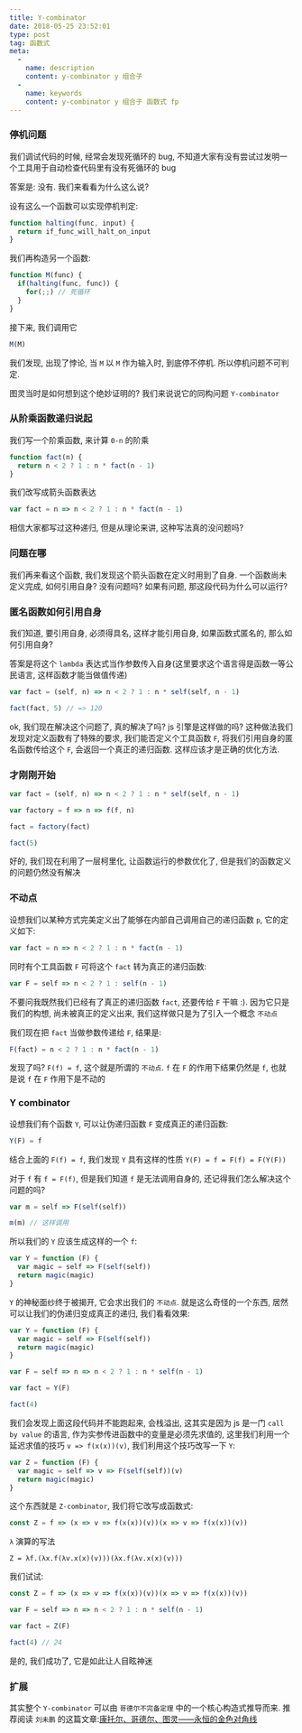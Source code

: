```yaml
---
title: Y-combinator
date: 2018-05-25 23:52:01
type: post
tag: 函数式
meta:
  -
    name: description
    content: y-combinator y 组合子
  -
    name: keywords
    content: y-combinator y 组合子 函数式 fp
---
```


### 停机问题

我们调试代码的时候, 经常会发现死循环的 bug, 不知道大家有没有尝试过发明一个工具用于自动检查代码里有没有死循环的 bug

答案是: 没有. 我们来看看为什么这么说?
<!-- more -->
设有这么一个函数可以实现停机判定:

```js
function halting(func, input) {
  return if_func_will_halt_on_input
}
```

我们再构造另一个函数:

```js
function M(func) {
  if(halting(func, func)) {
    for(;;) // 死循环
  }
}
```

接下来, 我们调用它

```js
M(M)
```

我们发现, 出现了悖论, 当 `M` 以 `M` 作为输入时, 到底停不停机. 所以停机问题不可判定.

图灵当时是如何想到这个绝妙证明的? 我们来说说它的同构问题 `Y-combinator`

### 从阶乘函数递归说起

我们写一个阶乘函数, 来计算 `0-n` 的阶乘

```js
function fact(n) {
  return n < 2 ? 1 : n * fact(n - 1)
}
```

我们改写成箭头函数表达

```js
var fact = n => n < 2 ? 1 : n * fact(n - 1)
```

相信大家都写过这种递归, 但是从理论来讲, 这种写法真的没问题吗?

### 问题在哪

我们再来看这个函数, 我们发现这个箭头函数在定义时用到了自身. 一个函数尚未定义完成, 如何引用自身? 没有问题吗? 如果有问题, 那这段代码为什么可以运行?

### 匿名函数如何引用自身

我们知道, 要引用自身, 必须得具名, 这样才能引用自身, 如果函数式匿名的, 那么如何引用自身?

答案是将这个 `lambda` 表达式当作参数传入自身(这里要求这个语言得是函数一等公民语言, 这样函数才能当做值传递)

```js
var fact = (self, n) => n < 2 ? 1 : n * self(self, n - 1)

fact(fact, 5) // => 120
```

ok, 我们现在解决这个问题了, 真的解决了吗? js 引擎是这样做的吗? 这种做法我们发现对定义函数有了特殊的要求, 我们能否定义个工具函数 `F`, 将我们引用自身的匿名函数传给这个 `F`, 会返回一个真正的递归函数. 这样应该才是正确的优化方法.

### 才刚刚开始

```js
var fact = (self, n) => n < 2 ? 1 : n * self(self, n - 1)

var factory = f => n => f(f, n)

fact = factory(fact)

fact(5)
```

好的, 我们现在利用了一层柯里化, 让函数运行的参数优化了, 但是我们的函数定义的问题仍然没有解决

### 不动点

设想我们以某种方式完美定义出了能够在内部自己调用自己的递归函数 `p`, 它的定义如下:

```js
var fact = n => n < 2 ? 1 : n * fact(n - 1)
```

同时有个工具函数 `F` 可将这个 `fact` 转为真正的递归函数:

```js
var F = self => n < 2 ? 1 : self(n - 1)
```

不要问我既然我们已经有了真正的递归函数 `fact`, 还要传给 `F` 干嘛 :). 因为它只是我们的构想, 尚未被真正的定义出来, 我们这样做只是为了引入一个概念 `不动点`

我们现在把 `fact` 当做参数传递给 `F`, 结果是:

```js
F(fact) = n < 2 ? 1 : n * fact(n - 1)
```

发现了吗? `F(f) = f`, 这个就是所谓的 `不动点`. `f` 在 `F` 的作用下结果仍然是 `f`, 也就是说 `f` 在 `F` 作用下是不动的

### Y combinator

设想我们有个函数 `Y`, 可以让伪递归函数 `F` 变成真正的递归函数:

```js
Y(F) = f
```

结合上面的 `F(f) = f`, 我们发现 `Y` 具有这样的性质 `Y(F) = f = F(f) = F(Y(F))`

对于 `f` 有 `f = F(f)`, 但是我们知道 `f` 是无法调用自身的, 还记得我们怎么解决这个问题的吗?

```js
var m = self => F(self(self))

m(m) // 这样调用
```

所以我们的 `Y` 应该生成这样的一个 `f`:

```js
var Y = function (F) {
  var magic = self => F(self(self))
  return magic(magic)
}
```

`Y` 的神秘面纱终于被揭开, 它会求出我们的 `不动点`. 就是这么奇怪的一个东西, 居然可以让我们的伪递归变成真正的递归, 我们看看效果:

```js
var Y = function (F) {
  var magic = self => F(self(self))
  return magic(magic)
}

var F = self => n => n < 2 ? 1 : n * self(n - 1)

var fact = Y(F)

fact(4)
```

我们会发现上面这段代码并不能跑起来, 会栈溢出, 这其实是因为 js 是一门 `call by value` 的语言, 作为实参传进函数中的变量是必须先求值的, 这里我们利用一个延迟求值的技巧 `v => f(x(x))(v)`, 我们利用这个技巧改写一下 `Y`:

```js
var Z = function (F) {
  var magic = self => v => F(self(self))(v)
  return magic(magic)
}
```

这个东西就是 `Z-combinator`, 我们将它改写成函数式:

```js
const Z = f => (x => v => f(x(x))(v))(x => v => f(x(x))(v))
```

`λ` 演算的写法

```lambda
Z = λf.(λx.f(λv.x(x)(v)))(λx.f(λv.x(x)(v)))
```

我们试试:

```js
const Z = f => (x => v => f(x(x))(v))(x => v => f(x(x))(v))

var F = self => n => n < 2 ? 1 : n * self(n - 1)

var fact = Z(F)

fact(4) // 24
```

是的, 我们成功了, 它是如此让人目眩神迷

### 扩展

其实整个 `Y-combinator` 可以由 `哥德尔不完备定理` 中的一个核心构造式推导而来. 推荐阅读 `刘未鹏` 的这篇文章:[康托尔、哥德尔、图灵——永恒的金色对角线](http://mindhacks.cn/2006/10/15/cantor-godel-turing-an-eternal-golden-diagonal/)
